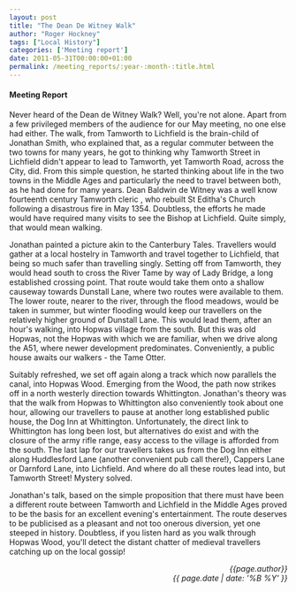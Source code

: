 ```yaml
---
layout: post
title: "The Dean De Witney Walk"
author: "Roger Hockney"
tags: ["Local History"]
categories: ['Meeting report']
date: 2011-05-31T00:00:00+01:00
permalink: /meeting_reports/:year-:month-:title.html
---
```

#### Meeting Report ####

Never heard of the Dean de Witney Walk? Well, you're not alone. Apart from a few privileged members of the audience for our May meeting, no one else had either. The walk, from Tamworth to Lichfield is the brain-child of Jonathan Smith, who explained that, as a regular commuter between the two towns for many years, he got to thinking why Tamworth Street in Lichfield didn't appear to lead to Tamworth, yet Tamworth Road, across the City, did. From this simple question, he started thinking about life in the two towns in the Middle Ages and particularly the need to travel between both, as he had done for many years. Dean Baldwin de Witney was a well know fourteenth century Tamworth cleric , who rebuilt St Editha's Church following a disastrous fire in May 1354. Doubtless, the efforts he made would have required many visits to see the Bishop at Lichfield. Quite simply, that would mean walking. 

Jonathan painted a picture akin to the Canterbury Tales. Travellers would gather at a local hostelry in Tamworth and travel together to Lichfield, that being so much safer than travelling singly. Setting off from Tamworth, they would head south to cross the River Tame by way of Lady Bridge, a long established crossing point. That route would take them onto a shallow causeway towards Dunstall Lane, where two routes were available to them. The lower route, nearer to the river, through the flood meadows, would be taken in summer, but winter flooding would keep our travellers on the relatively higher ground of Dunstall Lane. This would lead them, after an hour's walking, into Hopwas village from the south. But this was old Hopwas, not the Hopwas with which we are familiar, when we drive along the A51, where newer development predominates. Conveniently, a public house awaits our walkers - the Tame Otter. 

Suitably refreshed, we set off again along a track which now parallels the canal, into Hopwas Wood. Emerging from the Wood, the path now strikes off in a north westerly direction towards Whittington. Jonathan's theory was that the walk from Hopwas to Whittington also conveniently took about one hour, allowing our travellers to pause at another long established public house, the Dog Inn at Whittington. Unfortunately, the direct link to Whittington has long been lost, but alternatives do exist and with the closure of the army rifle range, easy access to the village is afforded from the south. The last lap for our travellers takes us from the Dog Inn either along Huddlesford Lane (another convenient pub call there!), Cappers Lane or Darnford Lane, into Lichfield. And where do all these routes lead into, but Tamworth Street! Mystery solved. 

Jonathan's talk, based on the simple proposition that there must have been a different route between Tamworth and Lichfield in the Middle Ages proved to be the basis for an excellent evening's entertainment. The route deserves to be publicised as a pleasant and not too onerous diversion, yet one steeped in history. Doubtless, if you listen hard as you walk through Hopwas Wood, you'll detect the distant chatter of medieval travellers catching up on the local gossip! 


<p align="right"><i> {{page.author}} <br> {{ page.date | date: '%B %Y' }} </i></p>
